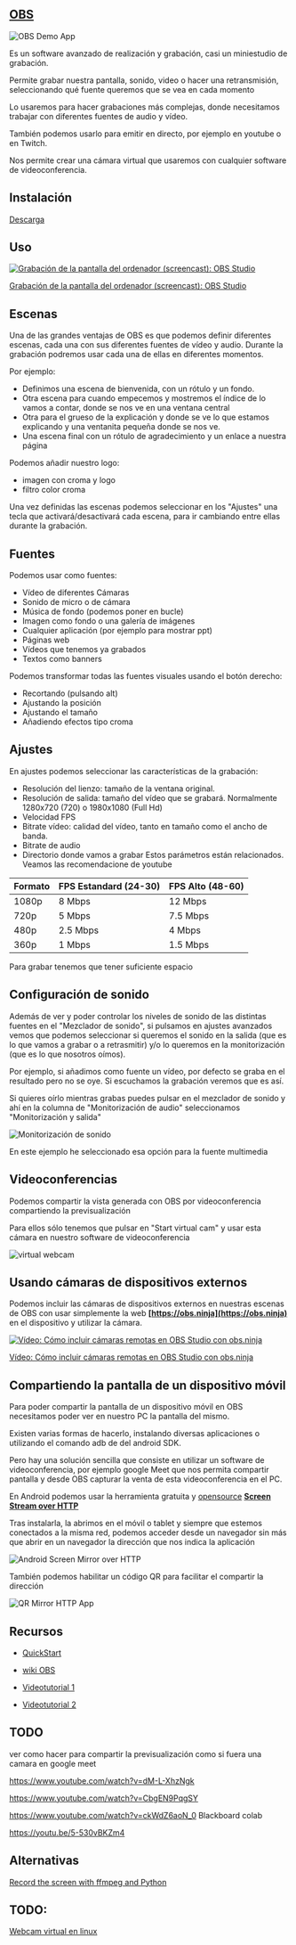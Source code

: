 ## [OBS](https://obsproject.com/es)

![OBS Demo App](./images/OBSDemoApp2504.png)

Es un software avanzado de realización y grabación, casi un miniestudio de grabación.

Permite grabar nuestra pantalla, sonido, video o hacer una retransmisión, seleccionando qué fuente queremos que se vea en cada momento

Lo usaremos para hacer grabaciones más complejas, donde necesitamos trabajar con diferentes fuentes de audio y vídeo.

También podemos usarlo para emitir en directo, por ejemplo en youtube o en Twitch. 

Nos permite crear una cámara virtual que usaremos con cualquier software de videoconferencia.

## Instalación

[Descarga](https://obsproject.com/es)


## Uso

[![Grabación de la pantalla del ordenador (screencast): OBS Studio](https://img.youtube.com/vi/ytual6vDyus/0.jpg)](https://youtu.be/ytual6vDyus)


[Grabación de la pantalla del ordenador (screencast): OBS Studio](https://youtu.be/ytual6vDyus)


## Escenas

Una de las grandes ventajas de OBS es que podemos definir diferentes escenas, cada una con sus diferentes fuentes de vídeo y audio. Durante la grabación podremos usar cada una de ellas en diferentes momentos.

Por ejemplo:

* Definimos una escena de bienvenida, con un rótulo y un fondo.
* Otra escena para cuando empecemos y mostremos el índice de lo vamos a contar, donde se nos ve en una ventana central
* Otra para el grueso de la explicación y donde se ve lo que estamos explicando y una ventanita pequeña donde se nos ve.
* Una escena final con un rótulo de agradecimiento y un enlace a nuestra página

Podemos  añadir nuestro logo:

* imagen con croma y logo
* filtro color croma

Una vez definidas las escenas podemos seleccionar en los "Ajustes" una tecla que activará/desactivará cada escena, para ir cambiando entre ellas durante la grabación.

## Fuentes

Podemos usar como fuentes:

* Vídeo de diferentes Cámaras
* Sonido de micro o de cámara
* Música de fondo (podemos poner en bucle)
* Imagen como fondo o una galería de imágenes
* Cualquier aplicación (por ejemplo para mostrar ppt)
* Páginas web
* Vídeos que tenemos ya grabados
* Textos como banners

Podemos transformar todas las fuentes visuales usando el botón derecho:
* Recortando (pulsando alt)
* Ajustando la posición
* Ajustando el tamaño
* Añadiendo efectos tipo croma

## Ajustes

En ajustes podemos seleccionar las características de la grabación:

* Resolución del lienzo: tamaño de la ventana original. 
* Resolución de salida: tamaño del vídeo que se grabará. Normalmente 1280x720 (720) o 1980x1080 (Full Hd)
* Velocidad FPS
* Bitrate vídeo: calidad del vídeo, tanto en tamaño como el ancho de banda. 
* Bitrate de audio
* Directorio donde vamos a grabar
Estos parámetros están relacionados. Veamos las recomendacione de youtube

|Formato|FPS Estandard (24-30)|FPS Alto (48-60)|
|---|---|---
|1080p|	8 Mbps|	12 Mbps
|720p|	5 Mbps|	7.5 Mbps
|480p|	2.5 Mbps|	4 Mbps
|360p|	1 Mbps|	1.5 Mbps

Para grabar tenemos que tener suficiente espacio

## Configuración de sonido

Además de ver y poder controlar los niveles de sonido de las distintas fuentes en el "Mezclador de sonido", si pulsamos en ajustes avanzados vemos que podemos seleccionar si queremos el sonido en la salida (que es lo que vamos a grabar o a retrasmitir) y/o lo queremos en la monitorización (que es lo que nosotros oímos).

Por ejemplo, si añadimos como fuente un vídeo, por defecto se graba en el resultado pero no se oye. Si escuchamos la grabación veremos que es así.

Si quieres oírlo mientras grabas puedes pulsar en el mezclador de sonido y ahí en la columna de  "Monitorización de audio" seleccionamos "Monitorización y salida"

![Monitorización de sonido](./images/MonitorizacionSalida.png)

En este ejemplo he seleccionado esa opción para la fuente multimedia

## Videoconferencias

Podemos compartir la vista generada con OBS por videoconferencia compartiendo la previsualización

Para ellos sólo tenemos que pulsar en "Start virtual cam" y usar esta cámara en nuestro software de videoconferencia

![virtual webcam](./images/virtualCAm.gif)

## Usando cámaras de dispositivos externos

Podemos incluir las  cámaras de dispositivos externos en nuestras escenas de OBS con usar simplemente la web **[https://obs.ninja](https://obs.ninja)** en el dispositivo y utilizar la cámara.

[![Vídeo: Cómo incluir cámaras remotas en OBS Studio con obs.ninja](https://img.youtube.com/vi/MjlP6TzFHco/0.jpg)](https://youtu.be/MjlP6TzFHco)

[Vídeo: Cómo incluir cámaras remotas en OBS Studio con obs.ninja](https://youtu.be/MjlP6TzFHco)


## Compartiendo la pantalla de un dispositivo móvil 

Para poder compartir la pantalla de un dispositivo móvil en OBS necesitamos poder ver en nuestro PC la pantalla del mismo.

Existen varias formas de hacerlo, instalando diversas aplicaciones o utilizando el comando adb de del android SDK.

Pero hay una solución sencilla que consiste en utilizar un software de videoconferencia, por ejemplo google Meet que nos permita compartir pantalla y desde OBS capturar la venta de esta videoconferencia en el PC.

En Android podemos usar la herramienta gratuita y [opensource](https://github.com/dkrivoruchko/ScreenStream) **[Screen Stream over HTTP](https://play.google.com/store/apps/details?id=info.dvkr.screenstream)**

Tras instalarla, la abrimos en el móvil o tablet y siempre que estemos conectados a la misma red, podemos acceder desde un navegador sin más que abrir en un navegador la dirección que nos indica la aplicación

![Android Screen Mirror over HTTP](./images/AndroidScreenMirrorHttp.png)

También podemos habilitar un código QR para facilitar el compartir la dirección

![QR Mirror HTTP App](./images/QR_Mirror_HTTP.png)

## Recursos

* [QuickStart](https://obsproject.com/wiki/OBS-Studio-Quickstart)

* [wiki OBS](https://obsproject.com/wiki/OBS-Studio-Overview)

* [Videotutorial 1](https://www.youtube.com/watch?v=nQb2qe9We00)

* [Videotutorial 2](https://www.youtube.com/watch?v=ckWdZ6aoN_0)


## TODO

ver como hacer para compartir la previsualización como si fuera una camara en google meet 

https://www.youtube.com/watch?v=dM-L-XhzNgk

https://www.youtube.com/watch?v=CbgEN9PqgSY

https://www.youtube.com/watch?v=ckWdZ6aoN_0 Blackboard colab


https://youtu.be/5-530vBKZm4

## Alternativas

[Record the screen with ffmpeg and Python](https://pythonprogramming.altervista.org/record-the-screen-with-ffmpeg-and-python/?doing_wp_cron=1606728965.2066988945007324218750)


## TODO:

[Webcam virtual en linux](https://www.youtube.com/watch?v=I-uNsxzalas)

